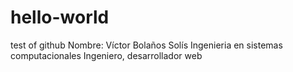 # hello-world
test of github
Nombre: Víctor Bolaños Solís 
Ingenieria en sistemas computacionales 
Ingeniero, desarrollador web
